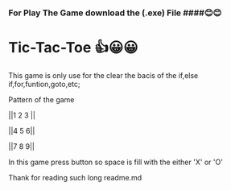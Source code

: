 
### For Play The Game download the (.exe) File ####😊😊

# Tic-Tac-Toe 👍😀😀
This game is only use for the clear the bacis of the if,else if,for,funtion,goto,etc;

Pattern of the game 

||1 2 3 ||

||4 5 6||

||7 8 9||

In this game press button so space is fill with the either 'X' or 'O' 

Thank for reading such long readme.md
